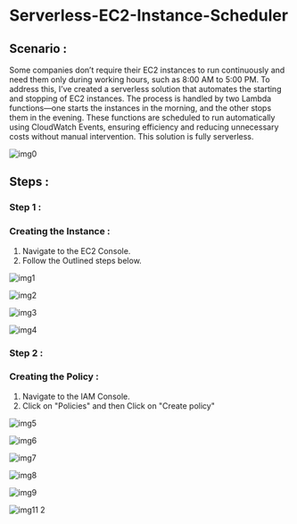 # Serverless-EC2-Instance-Scheduler

## Scenario :
Some companies don’t require their EC2 instances to run continuously and need them only during working hours, such as 8:00 AM to 5:00 PM. To address this, I’ve created a serverless solution that automates the starting and stopping of EC2 instances. The process is handled by two Lambda functions—one starts the instances in the morning, and the other stops them in the evening. These functions are scheduled to run automatically using CloudWatch Events, ensuring efficiency and reducing unnecessary costs without manual intervention. This solution is fully serverless.


![img0](https://github.com/user-attachments/assets/eedd289b-2061-44b2-a4e6-1a1c5f29ba4c)

## Steps :

### Step 1 :
### Creating the Instance :
1. Navigate to the EC2 Console.
2. Follow the Outlined steps below.

![img1](https://github.com/user-attachments/assets/749c7c75-06b2-4e21-8258-eab91fdb413c)

![img2](https://github.com/user-attachments/assets/c51a4005-f0a1-4cf6-930c-d9a0656c4a7a)

![img3](https://github.com/user-attachments/assets/47dd0531-11db-4ff1-978b-a009df6b79bd)

![img4](https://github.com/user-attachments/assets/28e7e84a-d1b2-4956-a2ac-5d0fef08f069)


### Step 2 :
### Creating the Policy :


1. Navigate to the IAM Console.
2. Click on "Policies" and then Click on "Create policy"

![img5](https://github.com/user-attachments/assets/b685daa1-8829-4a34-a24b-12c4d182422c)

![img6](https://github.com/user-attachments/assets/af576492-4dd2-45ed-8f82-8306a3a72aec)

![img7](https://github.com/user-attachments/assets/6dc18561-0f35-4e93-9bce-206e1986b5d8)

![img8](https://github.com/user-attachments/assets/08c4b7ba-ed30-4349-8205-f9f641c10631)

![img9](https://github.com/user-attachments/assets/00b2b125-725a-4bcf-8661-123e3bf00a3a)

![img11 2](https://github.com/user-attachments/assets/1d9e7f1f-4c12-46da-99f6-2268c6a3ba80)


